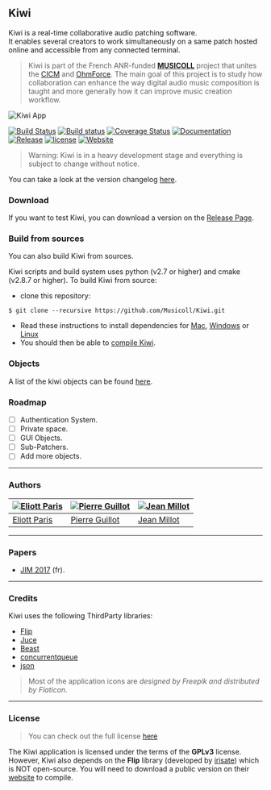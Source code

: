 ## Kiwi

Kiwi is a real-time collaborative audio patching software.  
It enables several creators to work simultaneously on a same patch hosted online and accessible from any connected terminal.

> Kiwi is part of the French ANR-funded [**MUSICOLL**](http://musicoll.mshparisnord.org/) project that unites the [CICM](http://cicm.mshparisnord.org/) and [OhmForce](https://www.ohmforce.com/Company.do). The main goal of this project is to study how collaboration can enhance the way digital audio music composition is taught and more generally how it can improve music creation workflow.

![Kiwi App](https://raw.github.com/Musicoll/Kiwi/master/docs/Ressources/Kiwi-v0.1.0.png "Kiwi v0.1.0")

[![Build Status](https://travis-ci.org/Musicoll/Kiwi.svg?branch=master)](https://travis-ci.org/Musicoll/Kiwi)
[![Build status](https://ci.appveyor.com/api/projects/status/github/Musicoll/Kiwi?branch=master&svg=true)](https://ci.appveyor.com/project/CICM/kiwi)
[![Coverage Status](https://coveralls.io/repos/github/Musicoll/Kiwi/badge.svg?branch=master)](https://coveralls.io/github/Musicoll/Kiwi?branch=master) [![Documentation](https://img.shields.io/badge/docs-doxygen-blue.svg)](http://musicoll.github.io/Kiwi/html)  [![Release](https://img.shields.io/github/release/Musicoll/Kiwi.svg)](https://github.com/Musicoll/Kiwi/releases)  [![license](https://img.shields.io/github/license/Musicoll/Kiwi.svg?maxAge=2592000)](https://github.com/Musicoll/Kiwi/blob/master/Licence.md)  [![Website](https://img.shields.io/website/http/shields.io.svg?maxAge=2592000)](http://musicoll.mshparisnord.org)

> Warning: Kiwi is in a heavy development stage and everything is subject to change without notice.

You can take a look at the version changelog [here](https://github.com/Musicoll/Kiwi/wiki/Changelog).

### Download

If you want to test Kiwi, you can download a version on the [Release Page](https://github.com/Musicoll/Kiwi/releases).

### Build from sources

You can also build Kiwi from sources.

Kiwi scripts and build system uses python (v2.7 or higher) and cmake (v2.8.7 or higher). To build Kiwi from source:

- clone this repository:

```shell
$ git clone --recursive https://github.com/Musicoll/Kiwi.git
```

- Read these instructions to install dependencies for [Mac](https://github.com/Musicoll/Kiwi/wiki/Installation-%28Mac%29), [Windows](https://github.com/Musicoll/Kiwi/wiki/Installation-%28Windows%29) or [Linux](https://github.com/Musicoll/Kiwi/wiki/Installation-%28Linux%29)
- You should then be able to [compile Kiwi]().

### Objects

A list of the kiwi objects can be found [here](https://github.com/Musicoll/Kiwi/wiki/List-of-Objects).

### Roadmap

- [ ] Authentication System.
- [ ] Private space.
- [ ] GUI Objects.
- [ ] Sub-Patchers.
- [ ] Add more objects.

---

### Authors

[![Eliott Paris](https://avatars.githubusercontent.com/u/1750257?s=90)](https://github.com/eliottparis) | [![Pierre Guillot](https://avatars.githubusercontent.com/u/1409918?s=90)](https://github.com/pierreguillot) | [![Jean Millot](https://avatars.githubusercontent.com/u/16612690?s=90)](https://github.com/jean-millot)
---|---|---
[Eliott Paris](https://github.com/eliottparis) | [Pierre Guillot](https://github.com/pierreguillot) | [Jean Millot](https://github.com/jean-millot)

---

### Papers

- [JIM 2017](https://jim2017.sciencesconf.org/data/Eliott_Paris2017aa.pdf) (fr).

---

### Credits

Kiwi uses the following ThirdParty libraries:

- [Flip](http://developer.irisate.com/)
- [Juce](https://github.com/WeAreROLI/JUCE)
- [Beast](https://github.com/vinniefalco/Beast/)
- [concurrentqueue](https://github.com/cameron314/concurrentqueue)
- [json](https://github.com/nlohmann/json)

> Most of the application icons are *designed by Freepik and distributed by Flaticon*.

---

### License

> You can check out the full license [here](https://github.com/Musicoll/Kiwi/blob/master/Licence.md)

The Kiwi application is licensed under the terms of the **GPLv3** license. However, Kiwi also depends on the **Flip** library (developed by [irisate](https://irisate.com/)) which is NOT open-source. You will need to download a public version on their [website](http://developer.irisate.com/) to compile.
